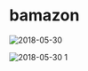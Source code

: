 # bamazon

![2018-05-30](https://user-images.githubusercontent.com/34281843/40761338-65962254-6458-11e8-95b1-4c1a2db84fc0.png)


![2018-05-30 1](https://user-images.githubusercontent.com/34281843/40761414-ae246684-6458-11e8-8ddc-c86aef0a305a.png)

